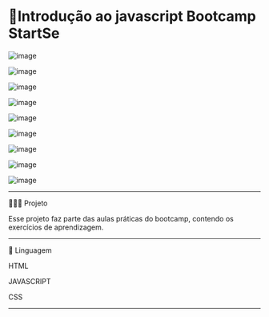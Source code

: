 # 🚀Introdução ao javascript Bootcamp StartSe


![image](https://user-images.githubusercontent.com/72118415/174226729-2fef29c3-4a25-4500-9b32-479f4ca1bee4.png)

![image](https://user-images.githubusercontent.com/72118415/174226773-d9110e76-3e97-430a-b115-d09c59ce3e74.png)

![image](https://user-images.githubusercontent.com/72118415/174226910-3eb9cc9a-6bf8-4e30-9717-9f389f7f64b2.png)


![image](https://user-images.githubusercontent.com/72118415/174513474-893ca697-e5bd-4a68-8c14-9ca5e37751a9.png)

![image](https://user-images.githubusercontent.com/72118415/174521463-2f1bdfb6-6666-4af5-9fdd-061f057aa2ce.png)

![image](https://user-images.githubusercontent.com/72118415/174700105-facf82de-58a5-4dea-8ae0-cb7c495862ec.png)

![image](https://user-images.githubusercontent.com/72118415/174703738-5c82aadd-f2a8-4a5b-abc4-0af0675a62d7.png)

![image](https://user-images.githubusercontent.com/72118415/175457538-0cc1aefc-d112-4235-8a44-d10357fca299.png)

![image](https://user-images.githubusercontent.com/72118415/175755510-e60ddfd0-f6aa-4657-b38d-352d2dddb78e.png)


***************************************************************
👩🏻‍💻 Projeto

Esse projeto faz parte das aulas práticas do bootcamp, contendo os exercícios de aprendizagem.
**************************************************************
🧩 Linguagem

HTML

JAVASCRIPT

CSS
******************************************************************

